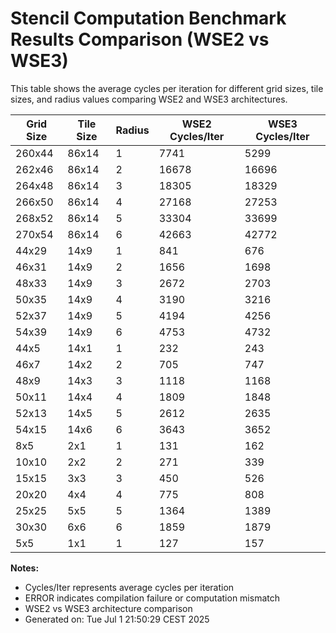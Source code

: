 # Stencil Computation Benchmark Results Comparison (WSE2 vs WSE3)

This table shows the average cycles per iteration for different grid sizes, tile sizes, and radius values comparing WSE2 and WSE3 architectures.

| Grid Size | Tile Size | Radius | WSE2 Cycles/Iter | WSE3 Cycles/Iter |
|-----------|-----------|--------|------------------|------------------|
| 260x44 | 86x14 | 1 | 7741 | 5299 |
| 262x46 | 86x14 | 2 | 16678 | 16696 |
| 264x48 | 86x14 | 3 | 18305 | 18329 |
| 266x50 | 86x14 | 4 | 27168 | 27253 |
| 268x52 | 86x14 | 5 | 33304 | 33699 |
| 270x54 | 86x14 | 6 | 42663 | 42772 |
| 44x29 | 14x9 | 1 | 841 | 676 |
| 46x31 | 14x9 | 2 | 1656 | 1698 |
| 48x33 | 14x9 | 3 | 2672 | 2703 |
| 50x35 | 14x9 | 4 | 3190 | 3216 |
| 52x37 | 14x9 | 5 | 4194 | 4256 |
| 54x39 | 14x9 | 6 | 4753 | 4732 |
| 44x5 | 14x1 | 1 | 232 | 243 |
| 46x7 | 14x2 | 2 | 705 | 747 |
| 48x9 | 14x3 | 3 | 1118 | 1168 |
| 50x11 | 14x4 | 4 | 1809 | 1848 |
| 52x13 | 14x5 | 5 | 2612 | 2635 |
| 54x15 | 14x6 | 6 | 3643 | 3652 |
| 8x5 | 2x1 | 1 | 131 | 162 |
| 10x10 | 2x2 | 2 | 271 | 339 |
| 15x15 | 3x3 | 3 | 450 | 526 |
| 20x20 | 4x4 | 4 | 775 | 808 |
| 25x25 | 5x5 | 5 | 1364 | 1389 |
| 30x30 | 6x6 | 6 | 1859 | 1879 |
| 5x5 | 1x1 | 1 | 127 | 157 |

**Notes:**
- Cycles/Iter represents average cycles per iteration
- ERROR indicates compilation failure or computation mismatch
- WSE2 vs WSE3 architecture comparison
- Generated on: Tue Jul  1 21:50:29 CEST 2025
